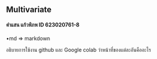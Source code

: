 ## Multivariate

#### คำแสน แก้วพิภพ ID 623020761-8

•md => markdown

อธิบายการใช้งาน github และ Google colab ว่าหน้าที่ของแต่ละอันคืออะไร
